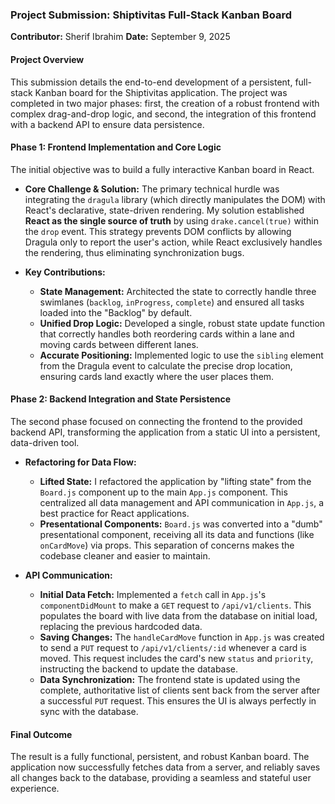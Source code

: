### **Project Submission: Shiptivitas Full-Stack Kanban Board**

**Contributor:** Sherif Ibrahim
**Date:** September 9, 2025

#### **Project Overview**

This submission details the end-to-end development of a persistent, full-stack Kanban board for the Shiptivitas application. The project was completed in two major phases: first, the creation of a robust frontend with complex drag-and-drop logic, and second, the integration of this frontend with a backend API to ensure data persistence.

#### **Phase 1: Frontend Implementation and Core Logic**

The initial objective was to build a fully interactive Kanban board in React.

- **Core Challenge & Solution:** The primary technical hurdle was integrating the `dragula` library (which directly manipulates the DOM) with React's declarative, state-driven rendering. My solution established **React as the single source of truth** by using `drake.cancel(true)` within the `drop` event. This strategy prevents DOM conflicts by allowing Dragula only to report the user's action, while React exclusively handles the rendering, thus eliminating synchronization bugs.

- **Key Contributions:**
  - **State Management:** Architected the state to correctly handle three swimlanes (`backlog`, `inProgress`, `complete`) and ensured all tasks loaded into the "Backlog" by default.
  - **Unified Drop Logic:** Developed a single, robust state update function that correctly handles both reordering cards within a lane and moving cards between different lanes.
  - **Accurate Positioning:** Implemented logic to use the `sibling` element from the Dragula event to calculate the precise drop location, ensuring cards land exactly where the user places them.

#### **Phase 2: Backend Integration and State Persistence**

The second phase focused on connecting the frontend to the provided backend API, transforming the application from a static UI into a persistent, data-driven tool.

- **Refactoring for Data Flow:**

  - **Lifted State:** I refactored the application by "lifting state" from the `Board.js` component up to the main `App.js` component. This centralized all data management and API communication in `App.js`, a best practice for React applications.
  - **Presentational Components:** `Board.js` was converted into a "dumb" presentational component, receiving all its data and functions (like `onCardMove`) via props. This separation of concerns makes the codebase cleaner and easier to maintain.

- **API Communication:**
  - **Initial Data Fetch:** Implemented a `fetch` call in `App.js`'s `componentDidMount` to make a `GET` request to `/api/v1/clients`. This populates the board with live data from the database on initial load, replacing the previous hardcoded data.
  - **Saving Changes:** The `handleCardMove` function in `App.js` was created to send a `PUT` request to `/api/v1/clients/:id` whenever a card is moved. This request includes the card's new `status` and `priority`, instructing the backend to update the database.
  - **Data Synchronization:** The frontend state is updated using the complete, authoritative list of clients sent back from the server after a successful `PUT` request. This ensures the UI is always perfectly in sync with the database.

#### **Final Outcome**

The result is a fully functional, persistent, and robust Kanban board. The application now successfully fetches data from a server, and reliably saves all changes back to the database, providing a seamless and stateful user experience.
